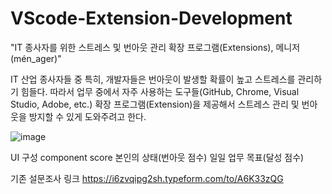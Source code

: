 # VScode-Extension-Development

"IT 종사자를 위한 스트레스 및 번아웃 관리 확장 프로그램(Extensions), 
메니저(mén_ager)"

IT 산업 종사자들 중 특히, 개발자들은 번아웃이 발생할 확률이 높고 스트레스를 관리하기 힘들다.
따라서 업무 중에서 자주 사용하는 도구들(GitHub, Chrome, Visual Studio, Adobe, etc.) 
확장 프로그램(Extension)을 제공해서 스트레스 관리 및 번아웃을 방지할 수 있게 도와주려고 한다.


![image](https://github.com/youngmin9/VScode-Extension-Development/assets/93260170/392c70ae-cc91-4456-83f5-5b86dad01752)

UI 구성 component score
본인의 상태(번아웃 점수)
일일 업무 목표(달성 점수)

기존 설문조사 링크
https://i6zvqipg2sh.typeform.com/to/A6K33zQG


